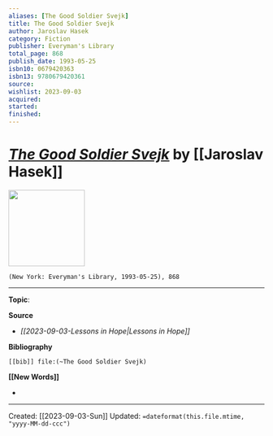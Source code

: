 ```yaml
---
aliases: [The Good Soldier Svejk]
title: The Good Soldier Svejk
author: Jaroslav Hasek
category: Fiction
publisher: Everyman's Library
total_page: 868
publish_date: 1993-05-25
isbn10: 0679420363
isbn13: 9780679420361
source: 
wishlist: 2023-09-03
acquired: 
started: 
finished: 
---
```

# *[The Good Soldier Svejk]()* by [[Jaroslav Hasek]]

<img src="http://books.google.com/books/content?id=1Cjg_RFBsPoC&printsec=frontcover&img=1&zoom=1&source=gbs_api" width=150>

`(New York: Everyman's Library, 1993-05-25), 868`



--- 
**Topic**: 

**Source**
- *[[2023-09-03-Lessons in Hope|Lessons in Hope]]*

**Bibliography**

```query
[[bib]] file:(~The Good Soldier Svejk)
```
 

**[[New Words]]**

- 

---
Created: [[2023-09-03-Sun]]
Updated: `=dateformat(this.file.mtime, "yyyy-MM-dd-ccc")`